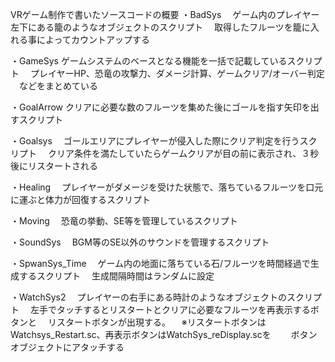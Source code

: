 VRゲーム制作で書いたソースコードの概要
・BadSys
　ゲーム内のプレイヤー左下にある籠のようなオブジェクトのスクリプト
　取得したフルーツを籠に入れる事によってカウントアップする

・GameSys
   ゲームシステムのベースとなる機能を一括で記載しているスクリプト
　プレイヤーHP、恐竜の攻撃力、ダメージ計算、ゲームクリア/オーバー判定
　などをまとめている

・GoalArrow
  クリアに必要な数のフルーツを集めた後にゴールを指す矢印を出すスクリプト

・Goalsys
　ゴールエリアにプレイヤーが侵入した際にクリア判定を行うスクリプト
　クリア条件を満たしていたらゲームクリアが目の前に表示され、３秒後にリスタートされる

・Healing
　プレイヤーがダメージを受けた状態で、落ちているフルーツを口元に運ぶと体力が回復するスクリプト

・Moving
　恐竜の挙動、SE等を管理しているスクリプト

・SoundSys
　BGM等のSE以外のサウンドを管理するスクリプト

・SpwanSys_Time
　ゲーム内の地面に落ちている石/フルーツを時間経過で生成するスクリプト
　生成間隔時間はランダムに設定

・WatchSys2
　プレイヤーの右手にある時計のようなオブジェクトのスクリプト
　左手でタッチするとリスタートとクリアに必要なフルーツを再表示するボタンと
　リスタートボタンが出現する。
　※リスタートボタンはWatchsys_Restart.sc、再表示ボタンはWatchSys_reDisplay.scを
　　ボタンオブジェクトにアタッチする
　
